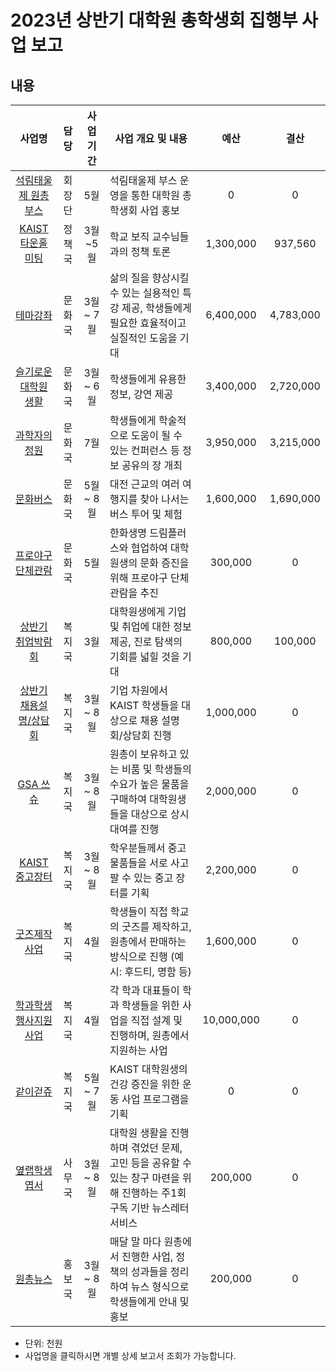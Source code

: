 2023년 상반기 대학원 총학생회 집행부 사업 보고
===

## 내용
| 사업명                                        | 담당   | 사업 기간 | 사업 개요 및 내용                                                                  | 예산         | 결산 |
|:-----------------------------------------------:|:--------:|:-----------:|-----------------------------------------------------------------------------|:------------:|:------------:|
| [석림태울제 원총부스](agenda04/회장단_석림태울제원총부스.md)           | 회장단 | 5월 | 석림태울제 부스 운영을 통한 대학원 총학생회 사업 홍보                                                     | 0 |  0  |
| [KAIST 타운홀 미팅](agenda04/정책_타운홀미팅.md)           | 정책국 | 3월~5월 | 학교 보직 교수님들과의 정책 토론                                                           | 1,300,000  |  937,560  |
| [테마강좌](agenda04/상반기_문화_테마강좌_사업보고서.md)                    | 문화국 | 3월 ~ 7월 | 삶의 질을 향상시킬 수 있는 실용적인 특강 제공, 학생들에게 필요한 효율적이고 실질적인 도움을 기대                     | 6,400,000  |  4,783,000  |
| [슬기로운 대학원 생활](agenda04/상반기_문화_슬기로운대학원생활_사업보고서.md)        | 문화국 | 3월 ~ 6월 | 학생들에게 유용한 정보, 강연 제공                                                         | 3,400,000  |  2,720,000  |
| [과학자의 정원](agenda04/상반기_문화_과학자의정원_사업보고서.md)               | 문화국 | 7월 | 학생들에게 학술적으로 도움이 될 수 있는 컨퍼런스 등 정보 공유의 장 개최                                   | 3,950,000  |  3,215,000  |
| [문화버스](agenda04/상반기_문화_문화버스_사업보고서.md)                  | 문화국 | 5월 ~ 8월 | 대전 근교의 여러 여행지를 찾아 나서는 버스 투어 및 체험                                         | 1,600,000  |  1,690,000  |
| [프로야구 단체관람](agenda04/상반기_문화_프로야구단체관람_사업보고서.md)                  | 문화국 | 5월 | 한화생명 드림플러스와 협업하여 대학원생의 문화 증진을 위해 프로야구 단체 관람을 추진                                         | 300,000  |  0  |
| [상반기 취업박람회](agenda04/취업박람회-사업보고서.md)           | 복지국 | 3월 | 대학원생에게 기업 및 취업에 대한 정보 제공, 진로 탐색의 기회를 넓힐 것을 기대                               | 800,000  |  100,000  |
| [상반기 채용설명/상담회](agenda04/기업별취업설명상담회지원-사업보고서.md)           | 복지국 | 3월 ~ 8월 | 기업 차원에서 KAIST 학생들을 대상으로 채용 설명회/상담회 진행                               | 1,000,000  |  0  |
| [GSA 쓰슈](agenda04/GSA쓰슈-사업보고서.md)                | 복지국 | 3월 ~ 8월 | 원총이 보유하고 있는 비품 및 학생들의 수요가 높은 물품을 구매하여 대학원생들을 대상으로 상시 대여를 진행                 | 2,000,000 |  0  |
| [KAIST 중고장터](agenda04/중고장터.md)                | 복지국 | 3월 ~ 8월 | 학우분들께서 중고 물품들을 서로 사고 팔 수 있는 중고 장터를 기획                  | 2,200,000 |  0  |
| [굿즈제작사업](agenda04/굿즈제작사업-사업보고서.md)                | 복지국 | 4월 | 학생들이 직접 학교의 굿즈를 제작하고, 원총에서 판매하는 방식으로 진행 (예시: 후드티, 명함 등)                     | 1,600,000  |  0  |
| [학과학생행사지원사업](agenda04/학과학생행사지원사업-사업보고서.md)        | 복지국 | 4월       | 각 학과 대표들이 학과 학생들을 위한 사업을 직접 설계 및 진행하며, 원총에서 지원하는 사업                         | 10,000,000 |  0  |
| [같이걷쥬](agenda04/같이걷쥬-사업보고서.md)                | 복지국 | 5월 ~ 7월 | KAIST 대학원생의 건강 증진을 위한 운동 사업 프로그램을 기획                  | 0 |  0  |
| [옆랩학생 엽서](agenda04/홍보_옆랩학생엽서.md)               | 사무국 | 3월 ~ 8월 | 대학원 생활을 진행하며 겪었던 문제, 고민 등을 공유할 수 있는 창구 마련을 위해 진행하는 주1회 구독 기반 뉴스레터 서비스       | 200,000    |  0  |
| [원총뉴스](agenda04/홍보_원총뉴스.md)                    | 홍보국 | 3월 ~ 8월 | 매달 말 마다 원총에서 진행한 사업, 정책의 성과들을 정리하여 뉴스 형식으로 학생들에게 안내 및 홍보                    | 200,000    |  0  |


* 단위: 천원
* 사업명을 클릭하시면 개별 상세 보고서 조회가 가능합니다.
